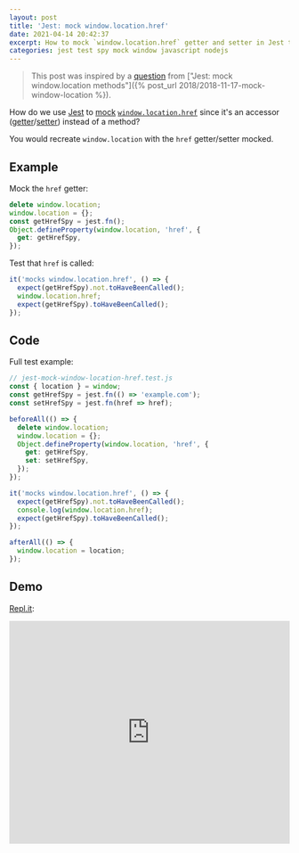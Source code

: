```yaml
---
layout: post
title: 'Jest: mock window.location.href'
date: 2021-04-14 20:42:37
excerpt: How to mock `window.location.href` getter and setter in Jest tests.
categories: jest test spy mock window javascript nodejs
---
```


> This post was inspired by a [question](https://disq.us/p/2gbnd4z) from ["Jest: mock window.location methods"]({% post_url 2018/2018-11-17-mock-window-location %}).

How do we use [Jest](https://jestjs.io/) to [mock](https://jestjs.io/docs/mock-function-api) [`window.location.href`](https://stackoverflow.com/questions/7077770/window-location-href-and-window-open-methods-in-javascript) since it's an accessor ([getter](https://developer.mozilla.org/docs/Web/JavaScript/Reference/Functions/get)/[setter](https://developer.mozilla.org/docs/Web/JavaScript/Reference/Functions/set)) instead of a method?

You would recreate `window.location` with the `href` getter/setter mocked.

## Example

Mock the `href` getter:

```js
delete window.location;
window.location = {};
const getHrefSpy = jest.fn();
Object.defineProperty(window.location, 'href', {
  get: getHrefSpy,
});
```

Test that `href` is called:

```js
it('mocks window.location.href', () => {
  expect(getHrefSpy).not.toHaveBeenCalled();
  window.location.href;
  expect(getHrefSpy).toHaveBeenCalled();
});
```

## Code

Full test example:

```js
// jest-mock-window-location-href.test.js
const { location } = window;
const getHrefSpy = jest.fn(() => 'example.com');
const setHrefSpy = jest.fn(href => href);

beforeAll(() => {
  delete window.location;
  window.location = {};
  Object.defineProperty(window.location, 'href', {
    get: getHrefSpy,
    set: setHrefSpy,
  });
});

it('mocks window.location.href', () => {
  expect(getHrefSpy).not.toHaveBeenCalled();
  console.log(window.location.href);
  expect(getHrefSpy).toHaveBeenCalled();
});

afterAll(() => {
  window.location = location;
});
```

## Demo

[Repl.it](https://repl.it/@remarkablemark/Jest-mock-windowlocationhref#jest-mock-window-location-href.test.js):

<iframe height="400px" width="100%" src="https://repl.it/@remarkablemark/Jest-mock-windowlocationhref?lite=true" scrolling="no" frameborder="no" allowtransparency="true" allowfullscreen="true" sandbox="allow-forms allow-pointer-lock allow-popups allow-same-origin allow-scripts allow-modals"></iframe>
